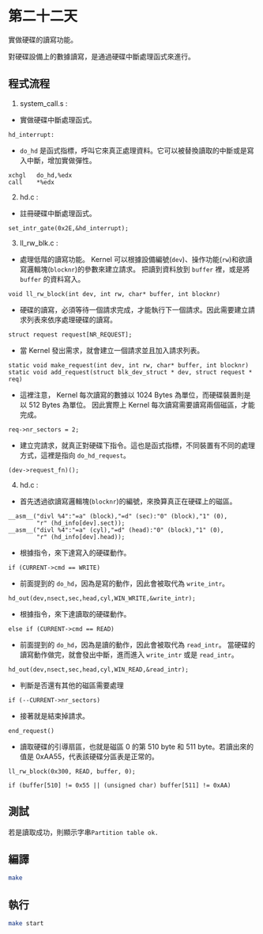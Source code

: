 # 第二十二天

實做硬碟的讀寫功能。

對硬碟設備上的數據讀寫，是通過硬碟中斷處理函式來進行。

## 程式流程

1. system_call.s :

* 實做硬碟中斷處理函式。
```
hd_interrupt:
```

* `do_hd` 是函式指標，呼叫它來真正處理資料。它可以被替換讀取的中斷或是寫入中斷，增加實做彈性。
```
xchgl 	do_hd,%edx
call 	*%edx
```

2. hd.c :

* 註冊硬碟中斷處理函式。
```
set_intr_gate(0x2E,&hd_interrupt);
```

3. ll_rw_blk.c : 

* 處理低階的讀寫功能。 Kernel 可以根據設備編號(`dev`)、操作功能(`rw`)和欲讀寫邏輯塊(`blocknr`)的參數來建立請求。
把讀到資料放到 `buffer` 裡，或是將 `buffer` 的資料寫入。
```
void ll_rw_block(int dev, int rw, char* buffer, int blocknr)
```

* 硬碟的讀寫，必須等待一個請求完成，才能執行下一個請求。因此需要建立請求列表來依序處理硬碟的讀寫。
```
struct request request[NR_REQUEST];
```

* 當 Kernel 發出需求，就會建立一個請求並且加入請求列表。
```
static void make_request(int dev, int rw, char* buffer, int blocknr)
static void add_request(struct blk_dev_struct * dev, struct request * req)
```

* 這裡注意， Kernel 每次讀寫的數據以 1024 Bytes 為單位，而硬碟裝置則是以 512 Bytes 為單位。
因此實際上 Kernel 每次讀寫需要讀寫兩個磁區，才能完成。
```
req->nr_sectors = 2;
```

* 建立完請求，就真正對硬碟下指令。這也是函式指標，不同裝置有不同的處理方式，這裡是指向 `do_hd_request`。
```
(dev->request_fn)();
```

4. hd.c :

* 首先透過欲讀寫邏輯塊(`blocknr`)的編號，來換算真正在硬碟上的磁區。
```
__asm__("divl %4":"=a" (block),"=d" (sec):"0" (block),"1" (0),
		"r" (hd_info[dev].sect));
__asm__("divl %4":"=a" (cyl),"=d" (head):"0" (block),"1" (0),
		"r" (hd_info[dev].head));
```

* 根據指令，來下達寫入的硬碟動作。
```
if (CURRENT->cmd == WRITE)
```

* 前面提到的 `do_hd`，因為是寫的動作，因此會被取代為 `write_intr`。
```
hd_out(dev,nsect,sec,head,cyl,WIN_WRITE,&write_intr);
```

* 根據指令，來下達讀取的硬碟動作。
```
else if (CURRENT->cmd == READ)
```

* 前面提到的 `do_hd`，因為是讀的動作，因此會被取代為 `read_intr`。
當硬碟的讀寫動作做完，就會發出中斷，進而進入 `write_intr` 或是 `read_intr`。
```
hd_out(dev,nsect,sec,head,cyl,WIN_READ,&read_intr);
```

* 判斷是否還有其他的磁區需要處理
```
if (--CURRENT->nr_sectors)
```

* 接著就是結束掉請求。
```
end_request()
```

* 讀取硬碟的引導扇區，也就是磁區 0 的第 510 byte 和 511 byte。若讀出來的值是 0xAA55，代表該硬碟分區表是正常的。
```
ll_rw_block(0x300, READ, buffer, 0);
```
```
if (buffer[510] != 0x55 || (unsigned char) buffer[511] != 0xAA) 
```

## 測試

若是讀取成功，則顯示字串`Partition table ok.`

## 編譯
```bash
make
```

## 執行
```bash
make start
```
